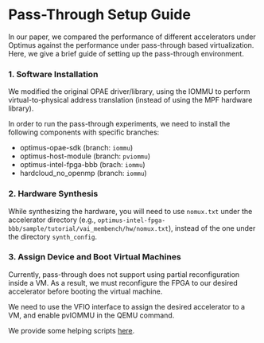 # Pass-Through Setup Guide

In our paper, we compared the performance of different accelerators under Optimus against the performance under pass-through based virtualization. Here, we give a brief guide of setting up the pass-through environment.

### 1. Software Installation

We modified the original OPAE driver/library, using the IOMMU to perform virtual-to-physical address translation (instead of using the MPF hardware library).

In order to run the pass-through experiments, we need to install the following components with specific branches:

- optimus-opae-sdk (branch: `iommu`)
- optimus-host-module (branch: `pviommu`)
- optimus-intel-fpga-bbb (brach: `iommu`)
- hardcloud_no_openmp (branch: `iommu`)

### 2. Hardware Synthesis

While synthesizing the hardware, you will need to use `nomux.txt` under the accelerator directory (e.g., `optimus-intel-fpga-bbb/sample/tutorial/vai_membench/hw/nomux.txt`), instead of the one under the directory `synth_config`.

### 3. Assign Device and Boot Virtual Machines

Currently, pass-through does not support using partial reconfiguration inside a VM. As a result, we must reconfigure the FPGA to our desired accelerator before booting the virtual machine.

We need to use the VFIO interface to assign the desired accelerator to a VM, and enable pvIOMMU in the QEMU command.

We provide some helping scripts [here](https://github.com/efeslab/optimus-scripts/tree/master/pt).